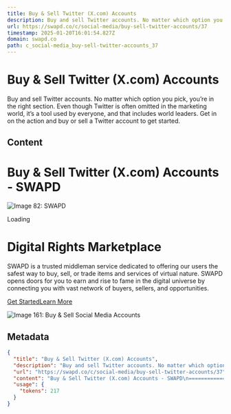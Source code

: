 ```yaml
---
title: Buy & Sell Twitter (X.com) Accounts
description: Buy and sell Twitter accounts. No matter which option you pick, you’re in the right section. Even though Twitter is often omitted in the marketing world, it’s a tool used by everyone, and that includes world leaders. Get in on the action and buy or sell a Twitter account to get started.
url: https://swapd.co/c/social-media/buy-sell-twitter-accounts/37
timestamp: 2025-01-20T16:01:54.827Z
domain: swapd.co
path: c_social-media_buy-sell-twitter-accounts_37
---
```


# Buy & Sell Twitter (X.com) Accounts


Buy and sell Twitter accounts. No matter which option you pick, you’re in the right section. Even though Twitter is often omitted in the marketing world, it’s a tool used by everyone, and that includes world leaders. Get in on the action and buy or sell a Twitter account to get started.


## Content

Buy & Sell Twitter (X.com) Accounts - SWAPD
===============                                      

  ![Image 82: SWAPD](blob:https://swapd.co/fd85885512f8516b9312b1d3ce74923f)

Loading

                                                                        

Digital Rights Marketplace
==========================

SWAPD is a trusted middleman service dedicated to offering our users the safest way to buy, sell, or trade items and services of virtual nature. SWAPD opens doors for you to earn and rise to fame in the digital universe by connecting you with vast network of buyers, sellers, and opportunities.

[Get Started](https://swapd.co/signup/)[Learn More](https://swapd.co/t/what-is-swapd/60688)

![Image 161: Buy & Sell Social Media Accounts](https://files.uploads-us4.communiteq-cloud.com/uploads/db6033/original/4X/4/7/0/4702774dbebcd0786166ea162fcc4a081170a193.png)

## Metadata

```json
{
  "title": "Buy & Sell Twitter (X.com) Accounts",
  "description": "Buy and sell Twitter accounts. No matter which option you pick, you’re in the right section. Even though Twitter is often omitted in the marketing world, it’s a tool used by everyone, and that includes world leaders. Get in on the action and buy or sell a Twitter account to get started.",
  "url": "https://swapd.co/c/social-media/buy-sell-twitter-accounts/37",
  "content": "Buy & Sell Twitter (X.com) Accounts - SWAPD\n===============                                      \n\n  ![Image 82: SWAPD](blob:https://swapd.co/fd85885512f8516b9312b1d3ce74923f)\n\nLoading\n\n                                                                        \n\nDigital Rights Marketplace\n==========================\n\nSWAPD is a trusted middleman service dedicated to offering our users the safest way to buy, sell, or trade items and services of virtual nature. SWAPD opens doors for you to earn and rise to fame in the digital universe by connecting you with vast network of buyers, sellers, and opportunities.\n\n[Get Started](https://swapd.co/signup/)[Learn More](https://swapd.co/t/what-is-swapd/60688)\n\n![Image 161: Buy & Sell Social Media Accounts](https://files.uploads-us4.communiteq-cloud.com/uploads/db6033/original/4X/4/7/0/4702774dbebcd0786166ea162fcc4a081170a193.png)",
  "usage": {
    "tokens": 217
  }
}
```
